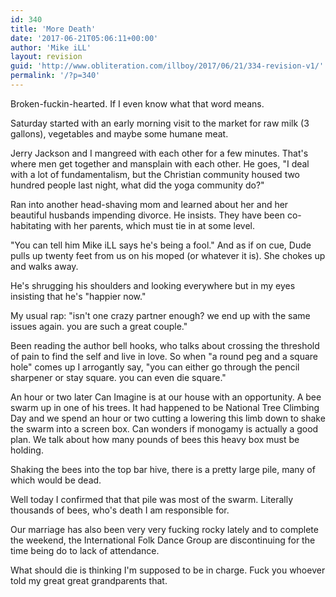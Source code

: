 ```yaml
---
id: 340
title: 'More Death'
date: '2017-06-21T05:06:11+00:00'
author: 'Mike iLL'
layout: revision
guid: 'http://www.obliteration.com/illboy/2017/06/21/334-revision-v1/'
permalink: '/?p=340'
---
```


Broken-fuckin-hearted. If I even know what that word means.

Saturday started with an early morning visit to the market for raw milk (3 gallons), vegetables and maybe some humane meat.

Jerry Jackson and I mangreed with each other for a few minutes. That's where men get together and mansplain with each other. He goes, "I deal with a lot of fundamentalism, but the Christian community housed two hundred people last night, what did the yoga community do?"

Ran into another head-shaving mom and learned about her and her beautiful husbands impending divorce. He insists. They have been co-habitating with her parents, which must tie in at some level.

"You can tell him Mike iLL says he's being a fool." And as if on cue, Dude pulls up twenty feet from us on his moped (or whatever it is). She chokes up and walks away.

He's shrugging his shoulders and looking everywhere but in my eyes insisting that he's "happier now."

My usual rap: "isn't one crazy partner enough? we end up with the same issues again. you are such a great couple."

Been reading the author bell hooks, who talks about crossing the threshold of pain to find the self and live in love. So when "a round peg and a square hole" comes up I arrogantly say, "you can either go through the pencil sharpener or stay square. you can even die square."

An hour or two later Can Imagine is at our house with an opportunity. A bee swarm up in one of his trees. It had happened to be National Tree Climbing Day and we spend an hour or two cutting a lowering this limb down to shake the swarm into a screen box. Can wonders if monogamy is actually a good plan. We talk about how many pounds of bees this heavy box must be holding.

Shaking the bees into the top bar hive, there is a pretty large pile, many of which would be dead.

Well today I confirmed that that pile was most of the swarm. Literally thousands of bees, who's death I am responsible for.

Our marriage has also been very very fucking rocky lately and to complete the weekend, the International Folk Dance Group are discontinuing for the time being do to lack of attendance.

What should die is thinking I'm supposed to be in charge. Fuck you whoever told my great great grandparents that.